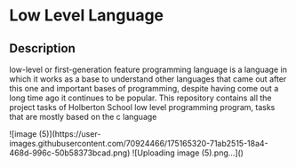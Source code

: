 <h1> Low Level Language </h1>
<h2> Description </h2>
<p>low-level or first-generation feature programming language is a language in which it works as a base to understand other languages that came out after this one and important bases of programming, despite having come out a long time ago it continues to be popular. This repository contains all the project tasks of Holberton School low level programming program, tasks that are mostly based on the c language</p>![image (5)](https://user-images.githubusercontent.com/70924466/175165320-71ab2515-18a4-468d-996c-50b58373bcad.png)
![Uploading image (5).png…]()
